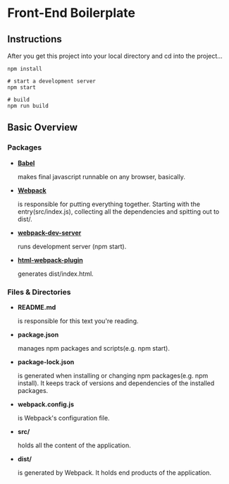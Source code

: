 # Front-End Boilerplate
## Instructions

After you get this project into your local directory and cd into the project...
```
npm install

# start a development server
npm start

# build
npm run build
```

## Basic Overview
### Packages
- [__Babel__](https://babeljs.io/)

  makes final javascript runnable on any browser, basically.
- [__Webpack__](https://webpack.js.org/)
  
  is responsible for putting everything together. Starting with the entry(src/index.js), collecting all the dependencies and spitting out to dist/.
- [__webpack-dev-server__](https://webpack.js.org/configuration/dev-server/)

  runs development server (npm start).
- [__html-webpack-plugin__](https://webpack.js.org/plugins/html-webpack-plugin/)
  
  generates dist/index.html.
### Files & Directories
- __README.md__
  
  is responsible for this text you're reading.
- __package.json__
  
  manages npm packages and scripts(e.g. npm start).
  
- __package-lock.json__

  is generated when installing or changing npm packages(e.g. npm install). It keeps track of versions and dependencies of the installed packages.
- __webpack.config.js__

  is Webpack's configuration file.
- __src/__
  
  holds all the content of the application.
- __dist/__
  
  is generated by Webpack. It holds end products of the application.
